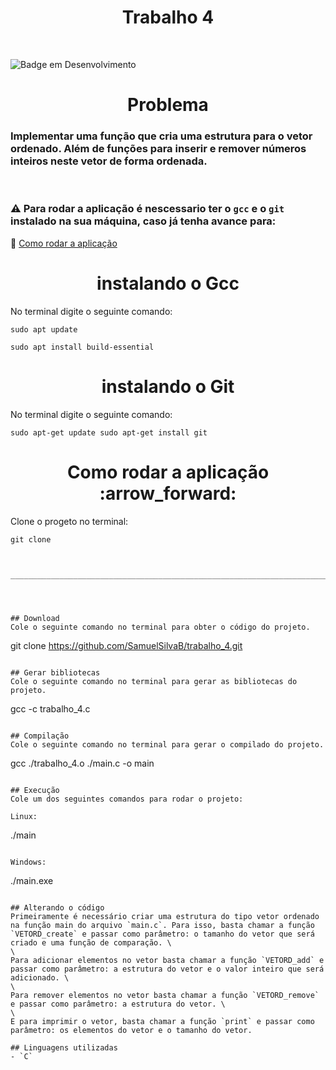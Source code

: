 <h1 align="center">Trabalho 4</h1><br>

![Badge em Desenvolvimento](http://img.shields.io/static/v1?label=STATUS&message=EM%20DESENVOLVIMENTO&color=GREEN&style=for-the-badge)

<h1 align="center">Problema</h1>

<h3>Implementar uma função que cria uma estrutura para o vetor ordenado. Além de funções para inserir e remover números inteiros neste vetor de forma ordenada.</h3><br>

### :warning: Para rodar a aplicação é nescessario ter o `gcc` e o `git` instalado na sua máquina, caso já tenha avance para: 

:small_blue_diamond: [Como rodar a aplicação](#como-rodar-a-aplicação-arrow_forward)

<h1 align="center">instalando o Gcc </h1>

No terminal digite o seguinte comando:

```
sudo apt update 

sudo apt install build-essential
```

<h1 align="center">instalando o Git </h1>

No terminal digite o seguinte comando:

```
sudo apt-get update sudo apt-get install git
```
<h1 align="center">
Como rodar a aplicação :arrow_forward:
</h1>

Clone o progeto no terminal:

```
git clone 



______________________________________________________________________________




## Download
Cole o seguinte comando no terminal para obter o código do projeto.
```
git clone https://github.com/SamuelSilvaB/trabalho_4.git 
```

## Gerar bibliotecas
Cole o seguinte comando no terminal para gerar as bibliotecas do projeto.
```
gcc -c trabalho_4.c
```

## Compilação
Cole o seguinte comando no terminal para gerar o compilado do projeto.
```
gcc ./trabalho_4.o ./main.c -o main
``` 

## Execução
Cole um dos seguintes comandos para rodar o projeto:

Linux:
```
./main
```

Windows:
```
./main.exe
```

## Alterando o código
Primeiramente é necessário criar uma estrutura do tipo vetor ordenado na função main do arquivo `main.c`. Para isso, basta chamar a função `VETORD_create` e passar como parâmetro: o tamanho do vetor que será criado e uma função de comparação. \ 
\
Para adicionar elementos no vetor basta chamar a função `VETORD_add` e passar como parâmetro: a estrutura do vetor e o valor inteiro que será adicionado. \ 
\
Para remover elementos no vetor basta chamar a função `VETORD_remove` e passar como parâmetro: a estrutura do vetor. \ 
\
E para imprimir o vetor, basta chamar a função `print` e passar como parâmetro: os elementos do vetor e o tamanho do vetor.

## Linguagens utilizadas
- `C`
